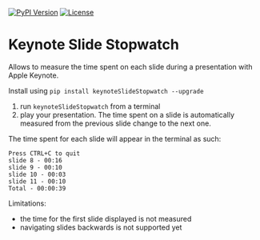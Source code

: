[![PyPI Version](https://img.shields.io/pypi/v/KeynoteSlideStopwatch)](https://pypi.org/project/KeynoteSlideStopwatch/)
[![License](https://img.shields.io/github/license/casiez/KeynoteSlideStopwatch)](LICENSE)

# Keynote Slide Stopwatch

Allows to measure the time spent on each slide during a presentation with Apple Keynote.

Install using ```pip install keynoteSlideStopwatch --upgrade```

1. run ```keynoteSlideStopwatch``` from a terminal
1. play your presentation. The time spent on a slide is automatically measured from the previous slide change to the next one.

The time spent for each slide will appear in the terminal as such:

```
Press CTRL+C to quit
slide 8 - 00:16
slide 9 - 00:10
slide 10 - 00:03
slide 11 - 00:10
Total - 00:00:39
```

Limitations:
- the time for the first slide displayed is not measured
- navigating slides backwards is not supported yet
